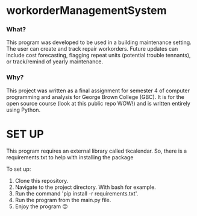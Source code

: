 # workorderManagementSystem

<h3>What?</h3>

This program was developed to be used in a building maintenance setting. The user can create and track repair workorders. Future updates can include 
cost forecasting, flagging repeat units (potential trouble tennants), or track/remind of yearly maintenance. 


<h3>Why?</h3>

This project was written as a final assignment for semester 4 of computer programming and analysis for George Brown College (GBC). It is for
the open source course (look at this public repo WOW!) and is written entirely using Python. 

<h1>SET UP</h1>

This program requires an external library called tkcalendar. So, there is a requirements.txt to help with installing the package

To set up:<br>
1. Clone this repository.<br>
2. Navigate to the project directory. With bash for example. <br>
3. Run the command 'pip install -r requirements.txt'.<br>
4. Run the program from the main.py file.<br>
5. Enjoy the program 🙃<br>
